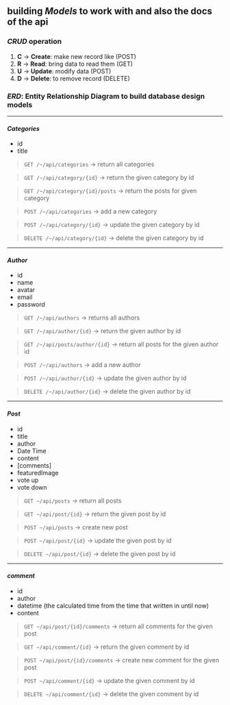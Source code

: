 ## building ***Models*** to work with and also the docs of the api
### ***CRUD*** operation
1. **C** -> **Create**: make new record like (POST)
2. **R** -> **Read**: bring data to read them (GET)
3. **U** -> **Update**: modify data (POST)
4. **D** -> **Delete**: to remove record (DELETE)

### ***ERD***: Entity Relationship Diagram to build database design models

---
#### *Categories*
- id
- title

> `GET /~/api/categories` -> return all categories

> `GET /~/api/category/{id}` -> return the  given category by id

> `GET /~/api/category/{id}/posts` -> return the posts for given category

> `POST /~/api/categories` -> add a new category

> `POST /~/api/category/{id}` -> update the  given category by id

> `DELETE /~/api/category/{id}` -> delete the  given category by id
---
#### *Author*
- id
- name
- avatar
- email
- password

> `GET /~/api/authors` -> returns all authors

> `GET /~/api/author/{id}` -> return the given author by id

> `GET /~/api/posts/author/{id}` -> return all posts for the given author id
 
> `POST /~/api/authors` -> add a new author

> `POST /~/api/author/{id}` -> update the given author by id

> `DELETE /~/api/author/{id}` -> delete the given author by id
---
#### *Post*
- id
- title
- author
- Date Time
- content
- [comments]
- featuredImage
- vote up
- vote down

> `GET ~/api/posts` -> return all posts

> `GET ~/api/post/{id}` -> return the given post by id

> `POST ~/api/posts` -> create new post

> `POST ~/api/post/{id}` -> update the given post by id

> `DELETE ~/api/post/{id}` -> delete the given post by id
---
#### *comment*
- id
- author
- datetime (the calculated time from the time that written in until now)
- content

> `GET ~/api/post/{id}/comments` -> return all comments for the given post

> `GET ~/api/comment/{id}` -> return the given comment by id

> `POST ~/api/post/{id}/comments` -> create new comment for the given post

> `POST ~/api/comment/{id}` -> update the given comment by id

> `DELETE ~/api/comment/{id}` -> delete the given comment by id
